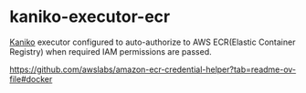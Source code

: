 # kaniko-executor-ecr

[Kaniko](https://github.com/GoogleContainerTools/kaniko) executor configured to auto-authorize to AWS ECR(Elastic Container Registry) when required IAM permissions are passed.

https://github.com/awslabs/amazon-ecr-credential-helper?tab=readme-ov-file#docker
